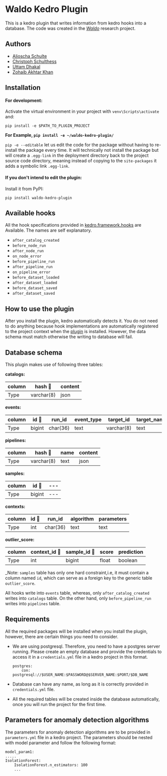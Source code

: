 # Waldo Kedro Plugin

This is a kedro plugin that writes information from kedro hooks into a database. The code was created in the [_Waldo_](https://www.snet.tu-berlin.de/menue/projects/waldo/) research project.

## Authors
- [Aljoscha Schulte](https://www.tu.berlin/en/snet/about-us/team-and-persons/aljoscha-schulte/)
- [Christoph Schulthess](https://www.snet.tu-berlin.de/menue/team/christoph_schulthess/)
- [Uttam Dhakal](https://github.com/uttamdhakal)
- [Zohaib Akhtar Khan](https://github.com/zakhan4)

## Installation

#### For development:

Activate the virtual environment in your project with `venv\Scripts\activate` and:

```
pip install -e $PATH_TO_PLUGIN_PROJECT

```

**For Example,  `pip install -e ~/waldo-kedro-plugin/`**

`pip -e --editable` let us edit the code for the package without having to re-install the package every time. It will technically not install the package but will create a `.egg-link` in the deployment directory back to the project source code directory, meaning instead of copying to the `site-packages` it adds a symbolic link `.egg-link`.


#### If you don't intend to edit the plugin:

Install it from PyPI:

```
pip install waldo-kedro-plugin
```

## Available hooks

All the hook specifications provided in [kedro.framework.hooks](https://kedro.readthedocs.io/en/latest/07_extend_kedro/02_hooks.html#execution-timeline-hooks) are Available. The names are self explanatory.

- `after_catalog_created`
- `before_node_run`
- `after_node_run`
- `on_node_error`
- `before_pipeline_run`
- `after_pipeline_run`
- `on_pipeline_error`
- `before_dataset_loaded`
- `after_dataset_loaded`
- `before_dataset_saved`
- `after_dataset_saved`

## How to use the plugin

After you install the plugin, kedro automatically detects it. You do not need to do anything because hook implementations are automatically registered to the project context when the [plugin](https://kedro.readthedocs.io/en/stable/07_extend_kedro/04_plugins.html#hooks) is installed. However, the data schema must match otherwise the writing to database will fail.

## Database schema

This plugin makes use of following three tables:

**catalogs:**

| column | hash 🔑| content |
| ------ | ------ | ------- |
| Type   | varchar(8)| json |


**events:**

| column | id 🔑  | run_id   | event_type | target_id | target_name | timestamp |
| ------ | ------ | ------- | ------ | ------ | ------ | ------ |
| Type   | bigint | char(36) | text | varchar(8) | text | timestamp |


**pipelines:**

| column | hash 🔑| name | content |
| ------ | ------  | ------- | ------- |
| Type   | varchar(8)| text | json |

**samples:**

| column | id 🔑| --- |
| ------ | ------  | ------- |
| Type   | bigint| --- |

**contexts:**

| column | id 🔑| run_id | algorithm | parameters |
| ------ | ------ | ------- | ------ | ------ |
| Type   | int | char(36) | text | text |

**outlier_score:**

| column | context_id 🔑| sample_id 🔑| score | prediction |
| ------ | ------ | ------- | ------ | ------ |
| Type   | int | bigint | float | boolean |

_Note: `samples` table has only one hard constraint,i.e, it must contain a column named ``id``, which can serve as a foreign key to the generic table ``outlier_score``.

All hooks write into `events` table, whereas, only `after_catalog_created` writes into `catalogs` table.
On the other hand, only `before_pipeline_run` writes into `pipelines` table.


## Requirements

All the required packages will be installed when you install the plugin, however, there are certain things you need to consider.

- We are using postgresql. Therefore, you need to have a postgres server running. Please create an empty database and 
provide the credentials to access it in a `credentials.yml` file in a kedro project in this format.

    ```
    postgres:
        con: postgresql://$USER_NAME:$PASSWORD@$SERVER_NAME:$PORT/$DB_NAME
    ```

- Database can have any name, as long as it is correctly provided in `credentials.yml` file.
- All the required tables will be created inside the database automatically, once you will run the project for the first time.

## Parameters for anomaly detection algorithms

The parameters for anomaly detection algorithms are to be provided in `parameters.yml` file in a kedro project. The parameters should be nested with model parameter and follow the following format:

````
model_param1:
.....
IsolationForest:
    IsolationForest.n_estimators: 100
    ...
````